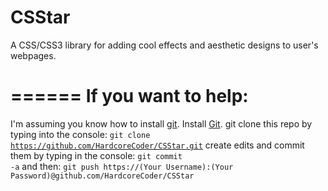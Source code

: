 CSStar
======

A CSS/CSS3 library for adding cool effects and aesthetic designs to user's webpages.

======
If you want to help:
======

I'm assuming you know how to install <a href="http://www.git-scm.com/">git</a>.
Install <a href="http://www.git-scm.com/">Git</a>.
git clone this repo by typing into the console:
<code>git clone https://github.com/HardcoreCoder/CSStar.git</code>
create edits and commit them by typing in the console:
<code>git commit -a</code> and then: <code>git push https://(Your Username):(Your Password)@github.com/HardcoreCoder/CSStar</code>